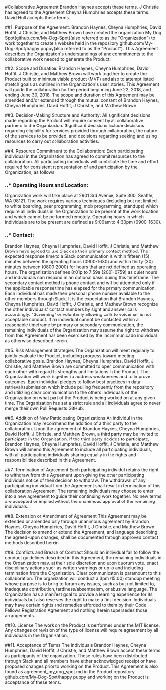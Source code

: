
#Collaborative Agreement
Brandon Haynes accepts these terms.
J Christie has agreed to the Agreement
Cheyna Humphries accepts these terms.
David Hull accepts these terms.

##1. Purpose of the Agreement:
Brandon Haynes, Cheyna Humphries, David Hoffit, J Christie, and Matthew Brown have created the organization My Dog Spot(github.com/My-Dog-Spot)(also referred to as the "Organization") to work together to create a website held in the repository github.com/My-Dog-Spot/happy puppy(also referred to as the "Product"). This Agreement describes the Organization's understandings of and commitments to the collaborative work needed to generate the Product. 

##2. Scope and Duration:
Brandon Haynes, Cheyna Humphries, David Hoffit, J Christie, and Matthew Brown will work together to create the Product built to minimum viable product (MVP) and also to attempt listed stretch goals as outlined in the Organization's user stories. This Agreement will guide the collaboration for the period beginning June 22, 2018, and ending June 30, 2018. The scope and duration of this Agreement may be amended and/or extended through the mutual consent of Brandon Haynes, Cheyna Humphries, David Hoffit, J Christie, and Matthew Brown.

##3. Decision-Making Structure and Authority:
All significant decisions made regarding the Product will require consent by all collaborative partners in the Organization. Significant decisions include decisions regarding eligibility for services provided through collaboration, the nature of the services to be provided, and decisions regarding seeking and using resources to carry out collaboration activities.

##4. Resource Commitment to the Collaboration:
Each participating individual in the Organization has agreed to commit resources to the collaboration. All participating individuals will contribute the time and effort required for consistent representation of and participation by the Organization, as follows:

### ..* Operating Hours and Location:
Organization work will take place at 2901 3rd Avenue, Suite 300, Seattle, WA 98121.  The work requires various techniques (including but not limited to white boarding, peer programming, mob programming, standups) which require all individuals in the Organization to be present at the work location and which cannot be performed remotely. Operating hours in which individuals are to be present are defined as 9:00am to 4:30pm (0900-1630). 

### ..* Contact:
Brandon Haynes, Cheyna Humphries, David Hoffit, J Christie, and Matthew Brown have agreed to use Slack as their primary contact method. The expected response time to a Slack communication is within fifteen (15) minutes between the operating hours (0900-1630) and within thirty (30) minutes between (0800-2000) for hours that are 	not defined as operating hours. The organization defines 8:01p to 7:59a (2001-0759) as quiet hours and individuals can respond in an optional basis during this timeframe. The secondary contact method is phone contact and will be attempted only if the applicable response time has elapsed for the primary communication. Each individual has made their personal phone number available to the other members through Slack. It is the expectation that Brandon Haynes, Cheyna Humphries, David Hoffit, J Christie, and Matthew Brown recognize the other individuals' contact numbers by sight and answer calls accordingly. "Screening" or voluntarily allowing calls to voicemail is not acceptable conduct. If an individual cannot be contacted within a reasonable timeframe by primary or secondary communication, the remaining individuals of the Organization may assume the right to withdraw from this Agreement has been exercised by the incommunicado individual as otherwise described herein.

##5. Risk Management Strategies
The Organization will meet regularly to jointly evaluate the Product, including progress toward meeting collaborative goals. Brandon Haynes, Cheyna Humphries, David Hoffit, J Christie, and Matthew Brown are committed to open communication with each other with regard to strengths and limitations in the Product. The Organization will work together to address weaknesses and to improve outcomes. Each individual pledges to follow best practices in data retrieval/submission which include pulling frequently from the repository and utilizing clear communication to the others individuals of the Organization on what part of the Product is being worked on at any given time. The Organization has set a strict rule and all individuals agree to never merge their own Pull Requests GitHub. 

##6. Addition of New Participating Organizations
An individul in the Organization may recommend the addition of a third party to the collaboration. Upon the agreement of Brandon Haynes, Cheyna Humphries, David Hoffit, J Christie, and Matthew Brown, a third party may be invited to participate in the Organization. If the third party decides to participate, Brandon Haynes, Cheyna Humphries, David Hoffit, J Christie, and Matthew Brown will amend this Agreement to include all participating individuals, with all participating individuals sharing equally in the rights and responsibilities described in this Agreement.

##7. Termination of Agreement
Each participating individul retains the right to withdraw from this Agreement upon giving the other participating individuls notice of their decision to withdraw. The withdrawal of any participating individual from the Agreement shall result in termination of this collaboration Agreement. The remaining individuals may choose to enter into a new agreement to guide their continuing work together. No new terms are accepted or implied without the unanimous approval of the remaining individuals.

##8. Extension or Amendment of Agreement
This Agreement may be extended or amended only through unanimous agreement by Brandon Haynes, Cheyna Humphries, David Hoffit, J Christie, and Matthew Brown. The decision to amend or extend the Agreement, and language describing the agreed-upon changes, shall be documented through approved contact methods described herein. 

##9. Conflicts and Breach of Contract
Should an individual fail to follow the conduct guidelines described in this Agreement, the remaining individuals in the Organization may, at their sole discretion and upon quorum vote, enact disciplinary actions such as written warnings or up to and including termination from the Organization.  Clear communicaton is paramount to this collaboration. The organization will conduct a 3pm (15:00) standup meeting whose purpose is to bring to forum any issues, such as but not limited to, inadequate contribution, tardiness/absenteeism, or abusive language. The Organization has a manifest goal to provide a learning experience for its individuals but also reserves the right to make a final decision. Individuals may have certain rights and remedies afforded to them by their Code Fellows Registration Agreement and nothing herein supersedes those arrangements. 

##10. License 
The work on the Product is performed under the MIT license. Any changes or revision of the type of license will require agreement by all individuals in the Organization.

##11. Acceptance of Terms
The individuals Brandon Haynes, Cheyna Humphries, David Hoffit, J Christie, and Matthew Brown accept these terms as participants of the organization. These rules have been distributed through Slack and all members have either acknowledged receipt or have proposed changes prior to working on the Product. This Agreement is also found as agreement_my_dog_spot.md in the Product repository github.com/My-Dog-Spot/happy puppy and working on the Product is acceptance of these terms.

